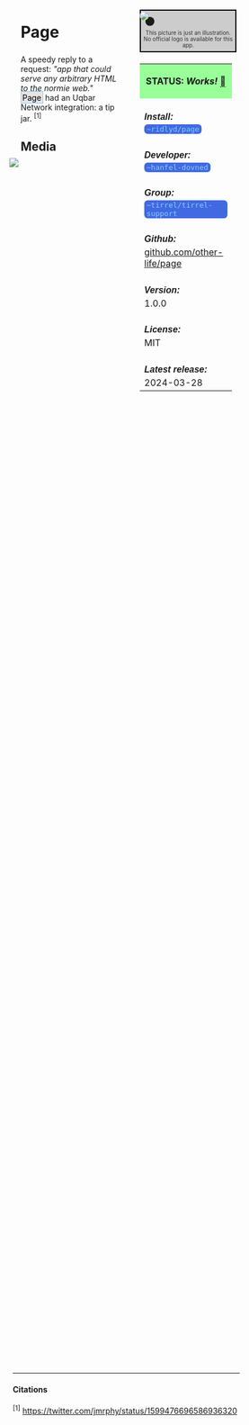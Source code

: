 <style>
	/* %wiki restyling */
.page a{display: inline-block;color: white;border: 1px solid black;margin-right: 6px;padding: 5px;background-color:#3366cc;border-radius:7px;}#page-title{display:none;}.sidebar{margin-right:-20px;padding-top:180px;background-image: url("https://i.imgur.com/enNS7bT.png");background-repeat:no-repeat;background-position-x:53%}#global-menu{border:2px solid cadetblue;}#global-menu a{display:block;margin-bottom:6px;}h1{font-size:2em;margin-top:0em}footer{text-align:left}
	/* Tooltip */
.tooltip {position: relative;display: inline-block;border-bottom: 1px dotted black;}
.tooltip .tooltiptext {visibility: hidden;width: 120px;background-color: black;color: #fff;text-align: center;padding: 5px 0;border-radius: 6px;
position: absolute;z-index: 1;}
.tooltip:hover .tooltiptext {visibility: visible;}
.logo {margin-top:-20px;margin-bottom:30px;margin-left:0px;box-shadow: 10px 10px;border-radius:30px;}
	/* Flexbox */
* {box-sizing: border-box;} body {margin: 0;} #main {display: flex;min-height: calc(100vh - 40vh);} #main > article {flex: 1;} #main > nav, #main > aside {flex: 0 0 20vw;} #main > nav {order: -1;} header{padding: 0em;} footer, article, nav, aside {padding: 1em;}
	/* Urmanac */
.urlink{display:inline-block;padding:1px 4px 1px 4px;font-family:monospace;color:LightSkyBlue; background:RoyalBlue;border-radius:6px;} .wlink{background-color: royalblue;border-radius: 0px;padding: 2px 2px 1px 2px;border: solid 1px lightskyblue;color: wheat;} .xlink{background-color: rgba(130, 130, 130, 20%);border-radius: 0px;padding: 2px 2px 1px 2px;border: solid 1px lightskyblue;color: black;} h5{margin-bottom:-1em;font-family:sans-serif}
img {max-width:100%;} .avator {border-radius:100px;width:48px;margin-right: 15px;} .tweet-wrap {max-width:490px;background: #fff;margin: 0 auto;margin-top: 50px;border-radius:3px;padding: 20px 30px 20px 10px;border-bottom: 1px solid #e6ecf0;border-top: 1px solid #e6ecf0;}.tweet-header {display: flex;align-items:flex-start;font-size:14px;}
.tweet-header-info {font-weight:bold;} .tweet-header-info span {color:#657786;font-weight:normal;margin-left: 5px;} .tweet-header-info p {font-weight:normal;margin-top: 5px;} .tweet-img-wrap {padding-left: 60px;}
</style>
<link href="https://fonts.googleapis.com/css?family=Asap" rel="stylesheet">
<link href="https://fonts.googleapis.com/css?family=Roboto" rel="stylesheet">



<div id="main"><article>

# Page

A speedy reply to a request: *"app that could serve any arbitrary HTML to the normie web."* <br>
<span class="xlink">Page</span> had an Uqbar Network integration: a tip jar. <sup>[1]</sup>

## Media

<img src="https://i.imgur.com/hyrh47w.jpeg" style="margin-left:-20px;margin-top:-10px;max-width:320px">

</article><aside>

<img src="https://i.imgur.com/JXhykyx.png" class="logo">

<div style="color:333333;background-color:#cccccc;text-align:center;border: 2px solid black;margin:-5em 0em 2em 0em;padding:3.5em 0.1em 0.5em 0.1em;width:105%;display:flex;flex-wrap:wrap;font-size:0.70em;">This picture is just an illustration. No official logo is available for this app.</div>

<table style="width:100%">
  <tr><th style="background-color:#99ff99">

STATUS: <i>Works!</i> <span class="tooltip">&#x1f4c5;<span class="tooltiptext">May 21st 2024 by ~hassun-hassel</span></span>

</th></tr>
  <tr><td>
	<h5>  Install: </h5><br><span class="urlink"> ~ridlyd/page </span>
  </td></tr>

  <tr><td>
	<h5>   Developer: </h5><br><span class="urlink"> ~hanfel-dovned </span>
  </td></tr>

  <tr><td>
	<h5>  Group: </h5><br><span class="urlink"> ~tirrel/tirrel-support </span>
  </td></tr>

  <tr><td>
	<h5>  Github: </h5><br> <a href="https://github.com/other-life/page">github.com/other-life/page</a>
  </td></tr>

  <tr><td>
	<h5>  Version: </h5><br> 1.0.0
  </td></tr>

  <tr><td>
	<h5>  License: </h5><br> MIT
  </td></tr>

  <tr><td>
	<h5>  Latest release: </h5><br> 2024-03-28
  </td></tr>

</table> 

</aside></div>

---------------------------------

#### Citations

<sup>[1]</sup> https://twitter.com/jmrphy/status/1599476696586936320

